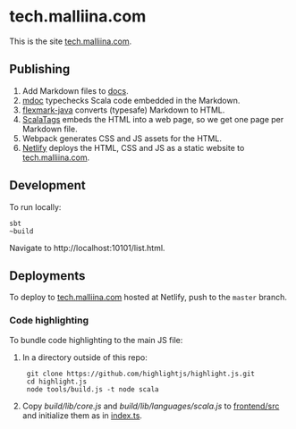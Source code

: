 # tech.malliina.com

This is the site [tech.malliina.com](https://tech.malliina.com).

## Publishing

1. Add Markdown files to [docs](docs).
1. [mdoc](mdoc) typechecks Scala code embedded in the Markdown.
1. [flexmark-java](https://github.com/vsch/flexmark-java) converts (typesafe) Markdown to HTML.
1. [ScalaTags](https://www.lihaoyi.com/scalatags/) embeds the HTML into a web page, so we get one page per Markdown file.
1. Webpack generates CSS and JS assets for the HTML.
1. [Netlify](https://www.netlify.com) deploys the HTML, CSS and JS as a static website to [tech.malliina.com](https://tech.malliina.com).

## Development

To run locally:

    sbt
    ~build

Navigate to http://localhost:10101/list.html.

## Deployments

To deploy to [tech.malliina.com](https://tech.malliina.com) hosted at Netlify, push to the `master` branch.

### Code highlighting

To bundle code highlighting to the main JS file:

1. In a directory outside of this repo:

        git clone https://github.com/highlightjs/highlight.js.git
        cd highlight.js
        node tools/build.js -t node scala
    
1. Copy *build/lib/core.js* and *build/lib/languages/scala.js* to [frontend/src](frontend/src) and initialize them as in
[index.ts](frontend/src/index.ts).
